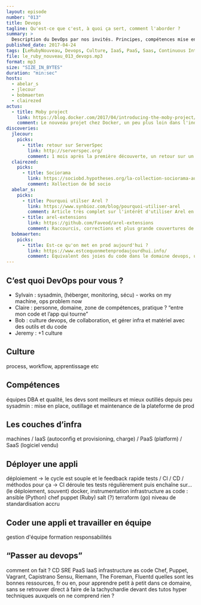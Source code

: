 ```yaml
---
layout: episode
number: "013"
title: Devops
tagline: Qu'est-ce que c'est, à quoi ça sert, comment l'aborder ?
summary: >
  Description du DevOps par nos invités. Principes, compétences mise en oeuvre. Les différents couche des infrastructures de nos applis et comment déployer sur ces plates-formes. Coder une appli et travailler en équipe. Passer au devops.
published_date: 2017-04-24
tags: [LeRubyNouveau, Devops, Culture, IaaS, PaaS, Saas, Continuous Integration, Continuous Deployment]
file: le_ruby_nouveau_013_devops.mp3
format: mp3
size: "SIZE_IN_BYTES"
duration: "min:sec"
hosts:
  - abelar_s
  - jlecour
  - bobmaerten
  - clairezed
actus:
  - title: Moby project
    link: https://blog.docker.com/2017/04/introducing-the-moby-project/
    comment: Le nouveau projet chez Docker, un peu plus loin dans l'industrialisation de leur plate-forme.
discoveries:
  jlecour:
    picks:
      - title: retour sur ServerSpec
        link: http://serverspec.org/
        comment: 1 mois après la première découverte, un retour sur un usage plus poussé.
  clairezed:
    picks:
      - title: Sociorama
        link: https://sociobd.hypotheses.org/la-collection-sociorama-aux-editions-casterman
        comment: Xollection de bd socio 
  abelar_s:
    picks:
      - title: Pourquoi utilser Arel ?
        link: https://www.synbioz.com/blog/pourquoi-utiliser-arel
        comment: Article très complet sur l'intérêt d'utiliser Arel en ruby.
      - title: arel-extensions
        link: https://github.com/Faveod/arel-extensions
        comment: Raccourcis, corrections et plus grande couvertures de base de données pour Arel
  bobmaerten:
    picks:
      - title: Est-ce qu'on met en prod aujourd'hui ?
        link: https://www.estcequonmetenprodaujourdhui.info/
        comment: Équivalent des joies du code dans le domaine devops, un pied de nez à ce qu'on l'on disait sur les bienfaits du déploiement continu.
---
```



## C’est quoi DevOps pour vous ?
* Sylvain : sysadmin, (héberger, monitoring, sécu) - works on my machine, ops problem now
* Claire : personne, domaine, zone de compétences, pratique ?
“entre mon code et l’app qui tourne”
* Bob : culture devops, de collaboration, et gérer infra et matériel avec des outils et du code
* Jeremy : +1 culture
## Culture
process, workflow, apprentissage etc
## Compétences
équipes DBA et qualité, les devs sont meilleurs et mieux outillés depuis peu
sysadmin : mise en place, outillage et maintenance de la plateforme de prod
## Les couches d’infra
machines / IaaS (autoconfig et provisioning, charge) / PaaS (platform) / SaaS (logiciel vendu)
## Déployer une appli
déploiement
-> le cycle est souple et le feedback rapide
tests / CI / CD / méthodos pour ça
-> CI déroule tes tests régulièrement puis enchaîne sur… (le déploiement, souvent)
docker, instrumentation
infrastructure as code : ansible (Python) chef puppet (Ruby) salt (?) terraform (go)
niveau de standardisation accru
## Coder une appli et travailler en équipe
gestion d'équipe
formation
responsabilités
## “Passer au devops”
comment on fait ?
CD
SRE PaaS IaaS
infrastructure as code
Chef, Puppet, Vagrant, Capistrano
Sensu, Riemann, The Foreman, Fluentd
quelles sont les bonnes ressources, fr ou en, pour apprendre petit à petit dans ce domaine, sans se retrouver direct à faire de la tachychardie devant des tutos hyper techniques auxquels on ne comprend rien ?
